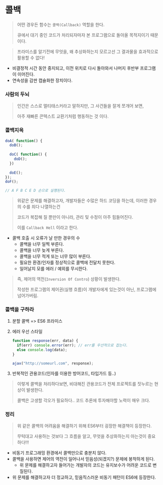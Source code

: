 # 콜백

> 어떤 경우든 함수는 `콜백(Callback)` 역할을 한다. 
>
> 큐에서 대기 중인 코드가 처리되자마자 본 프로그램으로 돌아올 목적지이기 때문이다.

> 프라미스를 알기전에 무엇을, 왜 추상화하는지 모르고선 그 결과물을 효과적으로 활용할 수 없다!

- 비결정적 시간 동안 중지되고, 이전 위치로 다시 돌아와서 나머지 후반부 프로그램이 이어진다.
- 연속성을 감싼 캡슐화한 장치이다.



### 사람의 두뇌

> 인간은 스스로 멀티태스커라고 말하지만, 그 사건들을 잘게 쪼개어 보면,
>
> 아주 재빠른 콘텍스트 교환기처럼 행동하는 것 이다.





### 콜백지옥

```javascript
doA( function() {
  doB();
  
  doC( function() {
    doD();
  })
  
  doE();
});
doF();

// A F B C E D 순으로 실행된다.
```

> 위같은 문제를 해결하고자, 개발자들은 수많은 하드 코딩을 하는데, 이러한 경우의 수를 죄다 나열하는건
>
> 코드가 복잡해 질 뿐만이 아니라, 관리 및 수정이 아주 힘들어진다.
>
> 이를 `Callback Hell` 이라고 한다.

- 콜백 호출 시 오류가 날 만한 경우의 수
  - 콜백을 너무 일찍 부른다.
  - 콜백을 너무 늦게 부른다.
  - 콜백을 너무 적게 또는 너무 많이 부른다.
  - 필요한 환경/인자를 정상적으로 콜백에 전달치 못한다.
  - 일어날지 모를 에러 / 예외를 무시한다.

> 즉, 제어의 역전(`Inversion Of Contro`) 상황이 발생한다.
>
> 작성한 프로그램의 제어권(실행 흐름)이 개발자에게 있는것이 아닌, 프로그램에 넘어가버림.



### 콜백을 구하라

1. 분할 콜백 => ES6 프라미스

2. 에러 우선 스타일

   ~~~javascript
   function response(err, data) {
     if(err) console.error(err); // err를 우선적으로 잡는다.
     else console.log(data);
   }
   
   ajax("http://someurl.com", response);
   ~~~

3. 반복적인 관용코드(인자를 이용한 방어코드, 타입가드 등..)

> 이렇게 콜백을 처리하다보면, 비대해진 관용코드가 전체 프로젝트를 짓누르는 현상이 발생한다.
>
> 콜백은 고생할 각오가 필요하다.. 코드 추론에 투자해야할 노력이 매우 크다.



### 정리

> 위 같은 콜백의 어려움을 해결하기 위해 ES6부터 굉장한 해결책이 등장한다.
>
> 무턱대고 사용하는 것보다 그 흐름을 알고, 무엇을 추상화하는지 아는것이 중요하다!!!

- 비동기 프로그래밍 환경에서 콜백만으로 충분치 않다.
- 콜백을 사용하면 제어의 역전이 일어나서 믿음성(되겠지?) 문제에 봉착하게 된다.
  - 위 문제를 해결하고자 들어가는 개발자의 코드는 유지보수가 어려운 코드로 변질된다.
- 위 문제를 해결하고자 더 정교하고, 믿음직스러운 비동기 패턴이 ES6에 등장한다.